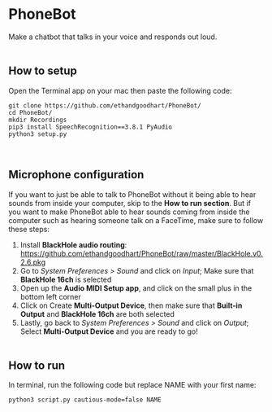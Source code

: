 # PhoneBot

Make a chatbot that talks in your voice and responds out loud.<br/><br/>

How to setup
------
Open the Terminal app on your mac then paste the following code:

```
git clone https://github.com/ethandgoodhart/PhoneBot/
cd PhoneBot/
mkdir Recordings
pip3 install SpeechRecognition==3.8.1 PyAudio
python3 setup.py
```
<br/>

Microphone configuration
------
If you want to just be able to talk to PhoneBot without it being able to hear sounds from inside your computer, skip to the **How to run section**. But if you want to make PhoneBot able to hear sounds coming from inside the computer such as hearing someone talk on a FaceTime, make sure to follow these steps:
1. Install **BlackHole audio routing**: https://github.com/ethandgoodhart/PhoneBot/raw/master/BlackHole.v0.2.6.pkg
2. Go to *System Preferences > Sound* and click on *Input*; Make sure that **BlackHole 16ch** is selected
3. Open up the **Audio MIDI Setup app**, and click on the small plus in the bottom left corner
4. Click on Create **Multi-Output Device**, then make sure that **Built-in Output** and **BlackHole 16ch** are both selected
5. Lastly, go back to *System Preferences > Sound* and click on *Output*; Select **Multi-Output Device** and you are ready to go!<br/><br/>

How to run
------
In terminal, run the following code but replace NAME with your first name:

```
python3 script.py cautious-mode=false NAME
```
